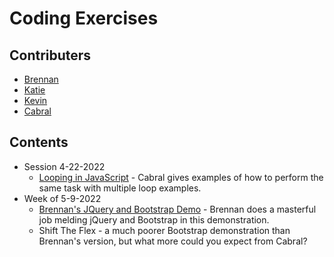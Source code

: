 # Coding Exercises

## Contributers
* [Brennan](https://github.com/brennancodes)
* [Katie](https://github.com/katredford)
* [Kevin](https://github.com/klbeg)
* [Cabral](https://github.com/cabralwilliams)

## Contents
* Session 4-22-2022
    * [Looping in JavaScript](https://github.com/cabralwilliams) - Cabral gives examples of how to perform the same task with multiple loop examples.
* Week of 5-9-2022
    * [Brennan's JQuery and Bootstrap Demo](https://github.com/brennancodes) - Brennan does a masterful job melding jQuery and Bootstrap in this demonstration.
    * Shift The Flex - a much poorer Bootstrap demonstration than Brennan's version, but what more could you expect from Cabral?
